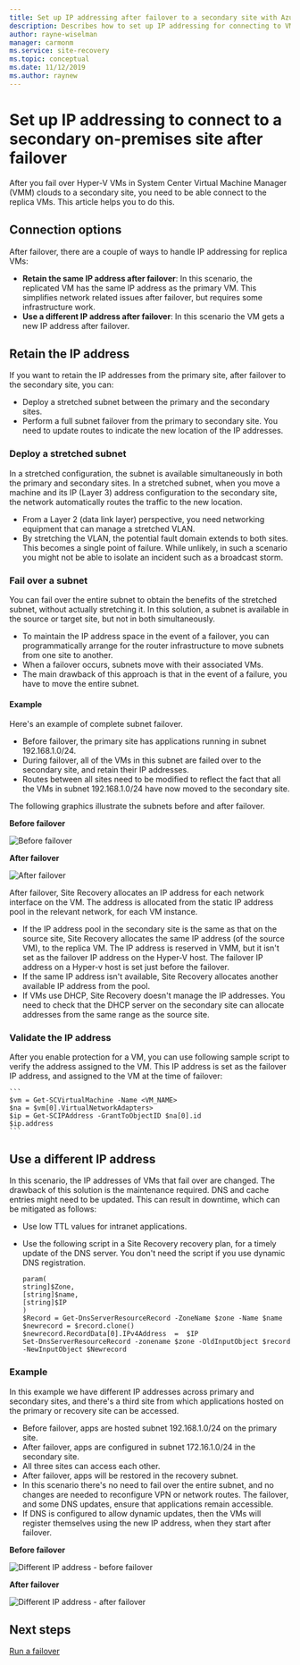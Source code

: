 ```yaml
---
title: Set up IP addressing after failover to a secondary site with Azure Site Recovery 
description: Describes how to set up IP addressing for connecting to VMs in a secondary on-premises site after disaster recovery and failover with Azure Site Recovery.
author: rayne-wiselman
manager: carmonm
ms.service: site-recovery
ms.topic: conceptual
ms.date: 11/12/2019
ms.author: raynew
---
```

# Set up IP addressing to connect to a secondary on-premises site after failover

After you fail over Hyper-V VMs in System Center Virtual Machine Manager (VMM) clouds to a secondary site, you need to be able connect to the replica VMs. This article helps you to do this. 

## Connection options

After failover, there are a couple of ways to handle IP addressing for replica VMs: 

- **Retain the same IP address after failover**: In this scenario, the replicated VM has the same IP address as the primary VM. This simplifies network related issues after failover, but requires some infrastructure work.
- **Use a different IP address after failover**: In this scenario the VM gets a new IP address after failover. 
 

## Retain the IP address

If you want to retain the IP addresses from the primary site, after failover to the secondary site, you can:

- Deploy a stretched subnet between the primary and the secondary sites.
- Perform a full subnet failover from the primary to secondary site. You need to update routes to indicate the new location of the IP addresses.


### Deploy a stretched subnet

In a stretched configuration, the subnet is available simultaneously in both the primary and secondary sites. In a stretched subnet, when you move a machine and its IP (Layer 3) address configuration to the secondary site, the network automatically routes the traffic to the new location. 

- From a Layer 2 (data link layer) perspective, you need networking equipment that can manage a stretched VLAN.
- By stretching the VLAN, the potential fault domain extends to both sites. This becomes a single point of failure. While unlikely, in such a scenario you might not be able to isolate an incident such as a broadcast storm. 


### Fail over a subnet

You can fail over the entire subnet to obtain the benefits of the stretched subnet, without actually stretching it. In this solution, a subnet is available in the source or target site, but not in both simultaneously.

- To maintain the IP address space in the event of a failover, you can programmatically arrange for the router infrastructure to move subnets from one site to another.
- When a failover occurs, subnets move with their associated VMs.
- The main drawback of this approach is that in the event of a failure, you have to move the entire subnet.

#### Example

Here's an example of complete subnet failover. 

- Before failover, the primary site has applications running in subnet 192.168.1.0/24.
- During failover, all of the VMs in this subnet are failed over to the secondary site, and retain their IP addresses. 
- Routes between all sites need to be modified to reflect the fact that all the VMs in subnet 192.168.1.0/24 have now moved to the secondary site.

The following graphics illustrate the subnets before and after failover.


**Before failover**

![Before failover](./media/hyper-v-vmm-networking/network-design2.png)

**After failover**

![After failover](./media/hyper-v-vmm-networking/network-design3.png)

After failover, Site Recovery allocates an IP address for each network interface on the VM. The address is allocated from the static IP address pool in the relevant network, for each VM instance.

- If the IP address pool in the secondary site is the same as that on the source site, Site Recovery allocates the same IP address (of the source VM), to the replica VM. The IP address is reserved in VMM, but it isn't set as the failover IP address on the Hyper-V host. The failover IP address on a Hyper-v host is set just before the failover.
- If the same IP address isn't available, Site Recovery allocates another available IP address from the pool.
- If VMs use DHCP, Site Recovery doesn't manage the IP addresses. You need to check that the DHCP server on the secondary site can allocate addresses from the same range as the source site.

### Validate the IP address

After you enable protection for a VM, you can use following sample script to verify the address assigned to the VM. This IP address is set as the failover IP address, and assigned to the VM at the time of failover:

    ```
    $vm = Get-SCVirtualMachine -Name <VM_NAME>
    $na = $vm[0].VirtualNetworkAdapters>
    $ip = Get-SCIPAddress -GrantToObjectID $na[0].id
    $ip.address 
    ```

## Use a different IP address

In this scenario, the IP addresses of VMs that fail over are changed. The drawback of this solution is the maintenance required.  DNS and cache entries might need to be updated. This can result in downtime, which can be mitigated as follows:

- Use low TTL values for intranet applications.
- Use the following script in a Site Recovery recovery plan, for a timely update of the DNS server. You don't need the script if you use dynamic DNS registration.

    ```
    param(
    string]$Zone,
    [string]$name,
    [string]$IP
    )
    $Record = Get-DnsServerResourceRecord -ZoneName $zone -Name $name
    $newrecord = $record.clone()
    $newrecord.RecordData[0].IPv4Address  =  $IP
    Set-DnsServerResourceRecord -zonename $zone -OldInputObject $record -NewInputObject $Newrecord
    ```
    
### Example 

In this example we have different IP addresses across primary and secondary sites, and there's a third site from which applications hosted on the primary or recovery site can be accessed.

- Before failover, apps are hosted subnet 192.168.1.0/24 on the primary site.
- After failover, apps are configured in subnet 172.16.1.0/24 in the secondary site.
- All three sites can access each other.
- After failover, apps will be restored in the recovery subnet.
- In this scenario there's no need to fail over the entire subnet, and no changes are needed to reconfigure VPN or network routes. The failover, and some DNS updates, ensure that applications remain accessible.
- If DNS is configured to allow dynamic updates, then the VMs will register themselves using the new IP address, when they start after failover.

**Before failover**

![Different IP address - before failover](./media/hyper-v-vmm-networking/network-design10.png)

**After failover**

![Different IP address - after failover](./media/hyper-v-vmm-networking/network-design11.png)


## Next steps

[Run a failover](hyper-v-vmm-failover-failback.md)

